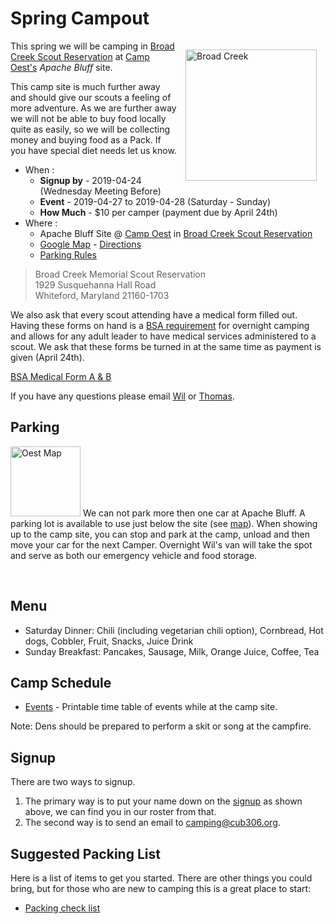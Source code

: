 # Spring Campout #
<style>
img[alt="Broad Creek"]{float:right;padding:1em;height:15em;}
img[alt="Oest Map"]{height:8em;}
</style>

![Broad Creek][bc_img]
This spring we will be camping in [Broad Creek Scout Reservation][bc_home]
at [Camp Oest's][bc_oest_map] *Apache Bluff* site.

This camp site is much further away and should give our scouts a feeling of more
adventure. As we are further away we will not be able to buy food locally quite
as easily, so we will be collecting money and buying food as a Pack. If you have
special diet needs let us know.

* When :
    * **Signup by** - 2019-04-24 (Wednesday Meeting Before)
    * **Event** - 2019-04-27 to 2019-04-28 (Saturday - Sunday)
    * **How Much** - $10 per camper (payment due by April 24th)
* Where :
    * Apache Bluff Site @ [Camp Oest][bc_oest_map] in [Broad Creek Scout Reservation][bc_home]
    * [Google Map][map] - [Directions][bc_direction]
    * [Parking Rules][bc_parking]

>Broad Creek Memorial Scout Reservation<br>
>1929 Susquehanna Hall Road<br>
>Whiteford, Maryland 21160-1703<br>

We also ask that every scout attending have a medical form filled out. Having
these forms on hand is a [BSA requirement][bsa_requirement]
for overnight camping and allows for any adult leader to have medical services
administered to a scout. We ask that these forms be turned in at the same time
as payment is given (April 24th).

[BSA Medical Form A & B][bsa_med_a_b]

If you have any questions please email [Wil][camp] or [Thomas][mast].

## Parking ##
[![Oest Map][bc_oest_map]][bc_oest_map]
We can not park more then one car at Apache Bluff. A parking lot is available to
use just below the site (see [map][bc_oest_map]). When showing up to the camp
site, you can stop and park at the camp, unload and then move your car for the
next Camper. Overnight Wil's van will take the spot and serve as both our 
emergency vehicle and food storage.

<br style="clear:both">

## Menu ##
* Saturday Dinner: Chili (including vegetarian chili option), Cornbread, Hot dogs, Cobbler, Fruit, Snacks, Juice Drink
* Sunday Breakfast: Pancakes, Sausage, Milk, Orange Juice, Coffee, Tea

## Camp Schedule ##
* [Events](schedule.md) - Printable time table of events while at the camp site.

Note: Dens should be prepared to perform a skit or song at the campfire.

## Signup ##
There are two ways to signup.

1. The primary way is to put your name down
on the [signup][signup] as shown above, we can find you in our roster from that. 
2. The second way is to send an email to [camping@cub306.org][camp].

## Suggested Packing List ##
Here is a list of items to get you started. There are other things you could
bring, but for those who are new to camping this is a great place to start:

* [Packing check list](checklist.md)

<!-- image links -->
[bc_home]: http://www.broadcreekbsa.org "Broad Creek Scout Reservation"
[bc_img]: https://5a6a246dfe17a1aac1cd-b99970780ce78ebdd694d83e551ef810.ssl.cf1.rackcdn.com/orgheaders/2527/bcmsr_sign.jpg "Broad Creek"
[bc_direction]: http://www.broadcreekbsa.org/about-broad-creek/contactdirections/42849 "Directions"
[bc_parking]: http://www.broadcreekbsa.org/about-broad-creek/camp-rulesparking/42851 "Parking Rules"
[bc_oest_map]: https://5a6a246dfe17a1aac1cd-b99970780ce78ebdd694d83e551ef810.ssl.cf1.rackcdn.com/orgheaders/2527/oest_map.jpg "Camp Oest Map"

[camp]: mailto:camping@cub306.org "Camping Cordinator Email address"
[mast]: mailto:cubmaster@cub306.org "Cub Master Email address"

[bsa_requirement]: https://www.scouting.org/health-and-safety/ahmr/ "BSA Medical Form Page"
[bsa_med_a_b]: https://filestore.scouting.org/filestore/HealthSafety/pdf/680-001_AB.pdf "Medical Form A & B"

[map]: https://goo.gl/maps/2auWRVoBE642 "Google Map to camp site"

[sheet]: https://www.google.com/sheets/about/ "What is google sheets"
[signup]: https://docs.google.com/spreadsheets/d/1Ww8VIJoBJvnpNW-HK3_sJEKXPdFskV6K1nKwN8Sgo_Q/edit?usp=sharing "Signup"
